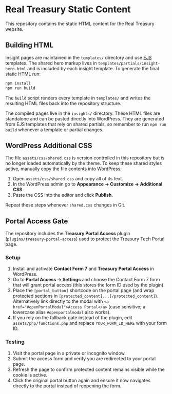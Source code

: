 # Real Treasury Static Content

This repository contains the static HTML content for the Real Treasury website.

## Building HTML

Insight pages are maintained in the `templates/` directory and use [EJS](https://ejs.co/) templates. The shared hero markup lives in `templates/partials/insight-hero.html` and is included by each insight template. To generate the final static HTML run:

```bash
npm install
npm run build
```

The `build` script renders every template in `templates/` and writes the resulting HTML files back into the repository structure.

The compiled pages live in the `insights/` directory. These HTML files are standalone and can be pasted directly into WordPress. They are generated from EJS templates that rely on shared partials, so remember to run `npm run build` whenever a template or partial changes.

## WordPress Additional CSS

The file `assets/css/shared.css` is version controlled in this repository but is
no longer loaded automatically by the theme. To keep these shared styles active,
manually copy the file contents into WordPress:

1. Open `assets/css/shared.css` and copy all of its text.
2. In the WordPress admin go to **Appearance → Customize → Additional CSS**.
3. Paste the CSS into the editor and click **Publish**.

Repeat these steps whenever `shared.css` changes in Git.

## Portal Access Gate

The repository includes the **Treasury Portal Access** plugin (`plugins/treasury-portal-access`) used to protect the Treasury Tech Portal page.

### Setup

1. Install and activate **Contact Form 7** and **Treasury Portal Access** in WordPress.
2. Go to **Portal Access → Settings** and choose the Contact Form 7 form that will grant portal access (this stores the form ID used by the plugin).
3. Place the `[portal_button]` shortcode on the portal page (and wrap protected sections in `[protected_content]...[/protected_content]`). Alternatively link directly to the modal with `<a href="#openPortalModal">Access Portal</a>` (case sensitive; a lowercase alias `#openportalmodal` also works).
4. If you rely on the fallback gate instead of the plugin, edit `assets/php/functions.php` and replace `YOUR_FORM_ID_HERE` with your form ID.

### Testing

1. Visit the portal page in a private or incognito window.
2. Submit the access form and verify you are redirected to your portal page.
3. Refresh the page to confirm protected content remains visible while the cookie is active.
4. Click the original portal button again and ensure it now navigates directly to the portal instead of reopening the form.
